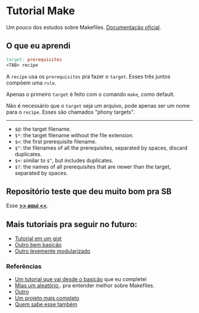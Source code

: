# Tutorial Make
Um pouco dos estudos sobre Makefiles. [Documentação oficial](https://www.gnu.org/software/make/manual/make.html).

## O que eu aprendi
```Makefile
target: prerequisites
<TAB> recipe
```

A `recipe` usa os `prerequisites` pra fazer o `target`. Esses três juntos 
compõem uma `rule`.

Apenas o primeiro `target` é feito com o comando `make`, como default.

Não é necessário que o `target` seja um arquivo, pode apenas ser um nome para o 
`recipe`. Esses são chamados "phony targets".

---
- `$@`: the target filename.
- `$*`: the target filename without the file extension.
- `$<`: the first prerequisite filename.
- `$^`: the filenames of all the prerequisites, separated by spaces, discard duplicates.
- `$+`: similar to `$^`, but includes duplicates.
- `$?`: the names of all prerequisites that are newer than the target, separated by spaces.


## Repositório teste que deu muito bom pra SB
Esse **[>> aqui <<](https://github.com/yudi-azvd/sb-test)**.


## Mais tutoriais pra seguir no futuro:
- [Tutorial em um gist](https://gist.github.com/isaacs/62a2d1825d04437c6f08)
- [Outro bem basicão](https://cs.colby.edu/maxwell/courses/tutorials/maketutor/)
- [Outro levemente modularizado](https://github.com/remonbonbon/makefile-example)

### Referências
- [Um tutorial que vai desde o basicão](https://opensource.com/article/18/8/what-how-makefile) que eu completei
- [Mias um aleatório ](https://www3.ntu.edu.sg/home/ehchua/programming/cpp/gcc_make.html#zz-2.2).
pra entender melhor sobre Makefiles.
- [Outro](https://spin.atomicobject.com/2016/08/26/makefile-c-projects/)
- [Um projeto mais completo](https://www.partow.net/programming/makefile/index.html)
- [Quem sabe esse também](https://avikdas.com/2019/12/16/makefiles-for-c-cpp-projects.html)
